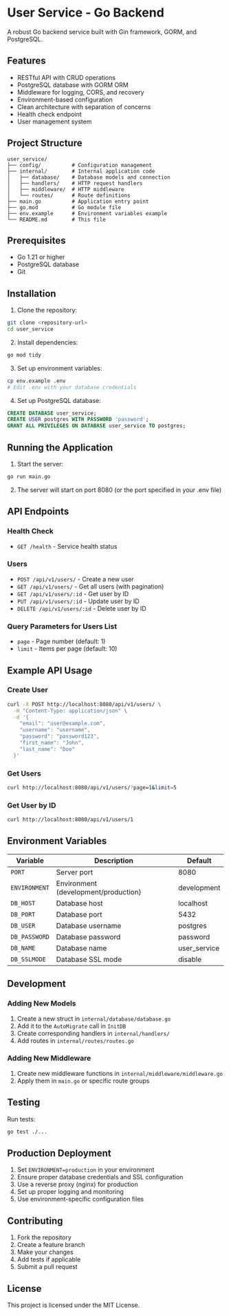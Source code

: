 # User Service - Go Backend

A robust Go backend service built with Gin framework, GORM, and PostgreSQL.

## Features

- RESTful API with CRUD operations
- PostgreSQL database with GORM ORM
- Middleware for logging, CORS, and recovery
- Environment-based configuration
- Clean architecture with separation of concerns
- Health check endpoint
- User management system

## Project Structure

```
user_service/
├── config/          # Configuration management
├── internal/        # Internal application code
│   ├── database/    # Database models and connection
│   ├── handlers/    # HTTP request handlers
│   ├── middleware/  # HTTP middleware
│   └── routes/      # Route definitions
├── main.go          # Application entry point
├── go.mod           # Go module file
├── env.example      # Environment variables example
└── README.md        # This file
```

## Prerequisites

- Go 1.21 or higher
- PostgreSQL database
- Git

## Installation

1. Clone the repository:
```bash
git clone <repository-url>
cd user_service
```

2. Install dependencies:
```bash
go mod tidy
```

3. Set up environment variables:
```bash
cp env.example .env
# Edit .env with your database credentials
```

4. Set up PostgreSQL database:
```sql
CREATE DATABASE user_service;
CREATE USER postgres WITH PASSWORD 'password';
GRANT ALL PRIVILEGES ON DATABASE user_service TO postgres;
```

## Running the Application

1. Start the server:
```bash
go run main.go
```

2. The server will start on port 8080 (or the port specified in your .env file)

## API Endpoints

### Health Check
- `GET /health` - Service health status

### Users
- `POST /api/v1/users/` - Create a new user
- `GET /api/v1/users/` - Get all users (with pagination)
- `GET /api/v1/users/:id` - Get user by ID
- `PUT /api/v1/users/:id` - Update user by ID
- `DELETE /api/v1/users/:id` - Delete user by ID

### Query Parameters for Users List
- `page` - Page number (default: 1)
- `limit` - Items per page (default: 10)

## Example API Usage

### Create User
```bash
curl -X POST http://localhost:8080/api/v1/users/ \
  -H "Content-Type: application/json" \
  -d '{
    "email": "user@example.com",
    "username": "username",
    "password": "password123",
    "first_name": "John",
    "last_name": "Doe"
  }'
```

### Get Users
```bash
curl http://localhost:8080/api/v1/users/?page=1&limit=5
```

### Get User by ID
```bash
curl http://localhost:8080/api/v1/users/1
```

## Environment Variables

| Variable | Description | Default |
|----------|-------------|---------|
| `PORT` | Server port | 8080 |
| `ENVIRONMENT` | Environment (development/production) | development |
| `DB_HOST` | Database host | localhost |
| `DB_PORT` | Database port | 5432 |
| `DB_USER` | Database username | postgres |
| `DB_PASSWORD` | Database password | password |
| `DB_NAME` | Database name | user_service |
| `DB_SSLMODE` | Database SSL mode | disable |

## Development

### Adding New Models
1. Create a new struct in `internal/database/database.go`
2. Add it to the `AutoMigrate` call in `InitDB`
3. Create corresponding handlers in `internal/handlers/`
4. Add routes in `internal/routes/routes.go`

### Adding New Middleware
1. Create new middleware functions in `internal/middleware/middleware.go`
2. Apply them in `main.go` or specific route groups

## Testing

Run tests:
```bash
go test ./...
```

## Production Deployment

1. Set `ENVIRONMENT=production` in your environment
2. Ensure proper database credentials and SSL configuration
3. Use a reverse proxy (nginx) for production
4. Set up proper logging and monitoring
5. Use environment-specific configuration files

## Contributing

1. Fork the repository
2. Create a feature branch
3. Make your changes
4. Add tests if applicable
5. Submit a pull request

## License

This project is licensed under the MIT License.

